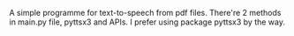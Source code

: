 A simple programme for text-to-speech from pdf files. There're 2 methods in main.py file, pyttsx3 and APIs. I prefer using package pyttsx3 by the way.
